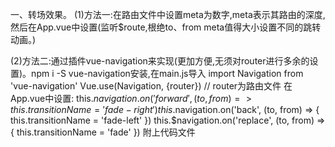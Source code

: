 一、转场效果。
(1)方法一:在路由文件中设置meta为数字,meta表示其路由的深度,然后在App.vue中设置(监听$route,根绝to、from meta值得大小设置不同的跳转动画。)

<template>
	<div id="app">
		<transition :name="transitionName">
			<navigation>
				<router-view class="child-view"></router-view>
			</navigation>
		</transition>
	</div>
</template>

<script>
	export default {
		name: 'App',
		data () {
			return {
				transitionName: ''
			}
		},
        watch: {
			'$route' (to, from) {
				let mb = typeof(to.meta) == 'number' ? to.meta : 1;       // 目标
				let fyd = typeof(from.meta) == 'number' ? from.meta : 1;  // 源
				this.transitionName = mb > fyd ? 'slide-right' : 'slide-left'
			}
		}
	}
</script>

(2)方法二:通过插件vue-navigation来实现(更加方便,无须对router进行多余的设置)。npm i -S vue-navigation安装,在main.js导入
import Navigation from 'vue-navigation'
Vue.use(Navigation, {router}) // router为路由文件
在App.vue中设置:
this.$navigation.on('forward', (to, from) => {
    this.transitionName = 'fade-right'
 })
 this.$navigation.on('back', (to, from) => {
    this.transitionName = 'fade-left'
 })
 this.$navigation.on('replace', (to, from) => {
    this.transitionName = 'fade'
 })
附上代码文件
